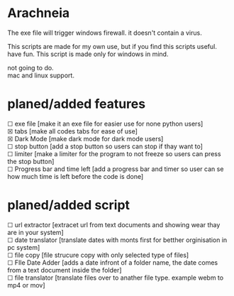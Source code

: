 # Arachneia
The exe file will trigger windows firewall. it doesn't contain a virus.<br>

This scripts are made for my own use, but if you find this scripts useful. have fun. This script is made only for windows in mind.<br>

not going to do.<br>
mac and linux support.<br>

# planed/added features<br>
☐ exe file [make it an exe file for easier use for none python users]<br>
☒ tabs [make all codes tabs for ease of use]<br>
☒ Dark Mode [make dark mode for dark mode users]<br>
☐ stop button [add a stop button so users can stop if thay want to]<br>
☐ limiter [make a limiter for the program to not freeze so users can press the stop button]<br>
☐ Progress bar and time left [add a progress bar and timer so user can se how much time is left before the code is done]<br>

# planed/added script<br>
☐ url extractor [extracet url from text documents and showing wear thay are in your system]<br>
☐ date translator [translate dates with monts first for betther orginisation in pc system]<br>
☐ file copy [file strucure copy with only selected type of files]<br>
☐ FIle Date Adder [adds a date infront of a folder name, the date comes from a text document inside the folder]<br>
☐ file translator [translate files over to anather file type. example webm to mp4 or mov]<br>

